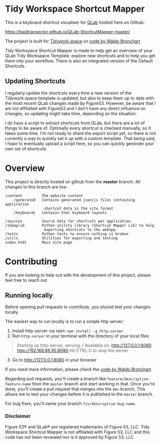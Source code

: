 Tidy Workspace Shortcut Mapper
==================

This is a keyboard shortcut visualiser for [QLab](https://qlab.app/) hosted here on Github:

https://baldriansector.github.io/QLab-ShortcutMapper-master/

The project is built for [Tidywork.space](https://tidywork.space) on [code by Waldo Bronchart](https://github.com/waldobronchart/ShortcutMapper)

Tidy Workspace Shortcut Mapper is made to help get an overview of your QLab Tidy Workspace Template, explore new shortcuts and to help you get them into your workflow. There is also an integrated version of the Default Shortcuts.

## Updating Shortcuts

I regularly update the shortcuts every time a new version of the Tidywork.space template is updated, but also to keep them up to date with the most recent QLab changes made by Figure53. However, be aware that I am not affiliated with Figure53 and I don’t have any direct influence on changes, so updating might take time, depending on the situation.

I do have a script to extract shortcuts from QLab, but there are a lot of things to be aware of. Optimally every shortcut is checked manually, so it takes some time. I'm not ready to share the export script yet, so there is not currently a way to quickly set it up with a custom template. That being said, I hope to eventually upload a script here, so you can quickly generate your own set of shortcuts.

# Overview

This project is directly hosted on github from the **master** branch. All changes to this branch are live.

```
/content         The website content
    /generated   Contains generated json/js files containing application
                  shortcut data in the site format
    /keyboards   Contains html keyboard layouts
    ...
/sources         Source data for shortcuts per application.
/shmaplib        Python utility library (Shortcut Mapper Lib) to help 
                  exporting shortcuts to the webapp.
/tests           Python tests to ensure nothing is broken
/utils           Utilities for exporting and testing
index.html       Main site page
```

# Contributing

If you are looking to help out with the development of this project, please feel free to reach out. 

## Running locally

Before opening pull requests to contribute, you should test your changes locally.

The easiest way to run locally is to run a simple http server:
1. Install http-server via npm: `npm install -g http-server`
2. Run `http-server` in your terminal with the directory of your local files
  > Starting up http-server, serving ./
  > Available on:
  >   http://127.0.0.1:8080
  >   http://192.168.86.95:8080
  > Hit CTRL-C to stop the server
3. Go to http://127.0.0.1:8080 in your browser

If you need more information, please check the [code by Waldo Bronchart](https://github.com/waldobronchart/ShortcutMapper)

Regarding pull requests, you'll create a branch like `feature/descriptive-feature-name` from the `master` branch and start working in that. Once you're done, you'll create a pull request that merges into the `dev` branch.
This allows me to test your changes before it is published to the `master` branch.

For bug fixes, you'll name your branch `fix/descriptive-bug-name`.

### Disclaimer

Figure 53® and QLab® are registered trademarks of Figure 53, LLC.
Tidy Workspace Shortcut Mapper is not affiliated with Figure 53, LLC and this code has not been reviewed nor is it approved by Figure 53, LLC
